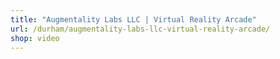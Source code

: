 ```yaml
---
title: "Augmentality Labs LLC | Virtual Reality Arcade"
url: /durham/augmentality-labs-llc-virtual-reality-arcade/
shop: video
---
```


